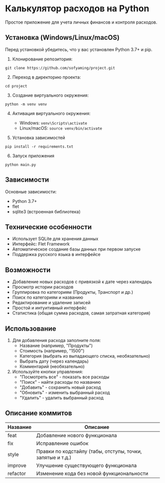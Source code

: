 # Калькулятор расходов на Python
Простое приложение для учета личных финансов и контроля расходов.

## Установка (Windows/Linux/macOS)
Перед установкой убедитесь, что у вас установлен Python 3.7+ и pip.

1. Клонирование репозитория:
   
```git clone https://github.com/sofyaming/project.git```

2. Переход в директорию проекта:

```cd project```

3. Создание виртуального окружения:

```python -m venv venv```

4. Активация виртуального окружения:

    - Windows:
      ```venv\Scripts\activate```
    - Linux/macOS:
      ```source venv/bin/activate```

5. Установка зависимостей

```pip install -r requirements.txt```

6. Запуск приложения

```python main.py```

## Зависимости
Основные зависимости:
   - Python 3.7+
   - flet
   - sqlite3 (встроенная библиотека)

## Технические особенности
   - Использует SQLite для хранения данных
   - Интерфейс: Flet Framework
   - Автоматическое создание базы данных при первом запуске
   - Поддержка русского языка в интерфейсе

## Возможности
   - Добавление новых расходов с привязкой к дате через календарь
   - Просмотр истории расходов
   - Группировка по категориям (Продукты, Транспорт и др.)
   - Поиск по категориям и названию
   - Редактирование и удаление записей
   - Простой и интуитивный интерфейс
   - Статистика (общая сумма расходов, самая затратная категория)
## Использование
1. Для добавления расхода заполните поля:
   - Название (например, "Продукты")
   - Стоимость (например, "1500")
   - Категория (выбрать из выпадающего списка, необязательно)
   - Выбрать дату (через календарь)
   - Комментарий (необязательно)
2. Используйте кнопки управления:
   - "Посмотреть все" - показать все расходы
   - "Поиск" - найти расходы по названию
   - "Добавить" - сохранить новый расход
   - "Обновить" - изменить выбранный расход
   - "Удалить" - удалить выбранный расход

## Описание коммитов
| Название | Описание                                                        |
|----------|-----------------------------------------------------------------|
| feat	   | Добавление нового функционала                                   |
| fix	     | Исправление ошибок                                              |
| style	   | Правки по кодстайлу (табы, отступы, точки, запятые и т.д.)      |
| improve   | Улучшение существующего функционала                              |
| refactor  | Изменение кода без новой функциональности                        |

